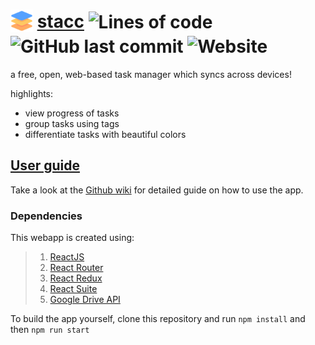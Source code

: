 
# <sub>![icon](public/icons/android-icon-36x36.png)</sub> [stacc](https://stravo1.github.io/stacc)  ![Lines of code](https://img.shields.io/tokei/lines/github/Stravo1/stacc) ![GitHub last commit](https://img.shields.io/github/last-commit/Stravo1/stacc) ![Website](https://img.shields.io/website?down_message=offline&up_color=green&up_message=online&url=https%3A%2F%2Fstravo1.github.io%2Fstacc%2F) 
  

a free, open, web-based task manager which syncs across devices!  
  
highlights:
- view progress of tasks
- group tasks using tags
- differentiate tasks with beautiful colors

## [User guide](https://github.com/Stravo1/stacc/wiki)
Take a look at the [Github wiki](https://github.com/Stravo1/stacc/wiki) for detailed guide on how to use the app.

### Dependencies
This webapp is created using:
>1. [ReactJS](https://reactjs.org/)
>2. [React Router](https://reactrouter.com/)
>3. [React Redux](https://react-redux.js.org/)
>4. [React Suite](https://rsuitejs.com/)
>5. [Google Drive API](https://developers.google.com/drive/api)  

To build the app yourself, clone this repository and run `npm install` and then `npm run start`
